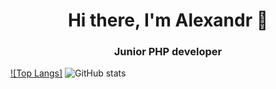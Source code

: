 <h1 align="center">Hi there, I'm Alexandr 👋 </h1>
<h3 align="center">Junior PHP developer</h3>

[![Top Langs]](https://github-readme-stats.vercel.app/api/top-langs/?username=aletoropov&layout=compact) ![GitHub stats](https://github-readme-stats.vercel.app/api?username=aletoropov&show_icons=true&theme=radical)

<!--
**aletoropov/aletoropov** is a ✨ _special_ ✨ repository because its `README.md` (this file) appears on your GitHub profile.

Here are some ideas to get you started:

- 🔭 I’m currently working on ...
- 🌱 I’m currently learning ...
- 👯 I’m looking to collaborate on ...
- 🤔 I’m looking for help with ...
- 💬 Ask me about ...
- 📫 How to reach me: ...
- 😄 Pronouns: ...
- ⚡ Fun fact: ...
-->
